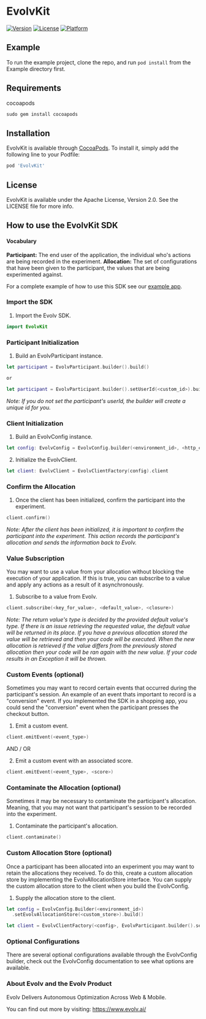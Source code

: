# EvolvKit
[![Version](https://img.shields.io/cocoapods/v/EvolvKit.svg?style=flat)](https://cocoapods.org/pods/EvolvKit)
[![License](https://img.shields.io/cocoapods/l/EvolvKit.svg?style=flat)](https://cocoapods.org/pods/EvolvKit)
[![Platform](https://img.shields.io/cocoapods/p/EvolvKit.svg?style=flat)](https://cocoapods.org/pods/EvolvKit)

## Example

To run the example project, clone the repo, and run `pod install` from the Example directory first.

## Requirements
cocoapods
```ruby
sudo gem install cocoapods
```

## Installation

EvolvKit is available through [CocoaPods](https://cocoapods.org/pods/EvolvKit). To install
it, simply add the following line to your Podfile:

```ruby
pod 'EvolvKit'
```

## License

EvolvKit is available under the Apache License, Version 2.0. See the LICENSE file for more info.

## How to use the EvolvKit SDK

#### Vocabulary

**Participant:** The end user of the application, the individual who's actions are being recorded in the experiment.
**Allocation:** The set of configurations that have been given to the participant, the values that are being
experimented against.

For a complete example of how to use this SDK see our [example app](https://github.com/evolv-ai/EvolvKit/tree/master/Example).

### Import the SDK

1. Import the Evolv SDK.
```swift
import EvolvKit
```

### Participant Initialization

1. Build an EvolvParticipant instance.
```swift
let participant = EvolvParticipant.builder().build()

or 

let participant = EvolvParticipant.builder().setUserId(<custom_id>).build()
```
*Note: If you do not set the participant's userId, the builder will create a unique id for you.*


### Client Initialization

1. Build an EvolvConfig instance.
```swift
let config: EvolvConfig = EvolvConfig.builder(<environment_id>, <http_client>).build()
```

2. Initialize the EvolvClient.
```swift
let client: EvolvClient = EvolvClientFactory(config).client
```

### Confirm the Allocation

1. Once the client has been initialized, confirm the participant into the experiment.
```swift
client.confirm()
```
*Note: After the client has been initialized, it is important to confirm the participant into the experiment. This action
records the participant's allocation and sends the information back to Evolv.*


### Value Subscription

You may want to use a value from your allocation without blocking the execution of your application. If this is true, you can
subscribe to a value and apply any actions as a result of it asynchronously.

1. Subscribe to a value from Evolv.
```swift
client.subscribe(<key_for_value>, <default_value>, <closure>)
```

*Note: The return value's type is decided by the provided default value's type. If there is an issue retrieving the
requested value, the default value will be returned in its place. If you have a previous allocation stored the 
value will be retrieved and then your code will be executed. When the new allocation is retrieved if the value
differs from the previously stored allocation then your code will be ran again with the new value. If your code 
results in an Exception it will be thrown.*

### Custom Events (optional)

Sometimes you may want to record certain events that occurred during the participant's session. An example of an event
thats important to record is a "conversion" event. If you implemented the SDK in a shopping app, you could send the
"conversion" event when the participant presses the checkout button.

1. Emit a custom event.
```swift
client.emitEvent(<event_type>)
```

AND / OR

2. Emit a custom event with an associated score.
```swift
client.emitEvent(<event_type>, <score>)
```

### Contaminate the Allocation (optional)

Sometimes it may be necessary to contaminate the participant's allocation. Meaning, that you may not want that participant's session to be recorded into the experiment.

1. Contaminate the participant's allocation.
```swift
client.contaminate()
```    

### Custom Allocation Store (optional)

Once a participant has been allocated into an experiment you may want to retain the allocations they received. To do this, create a custom allocation store by
implementing the EvolvAllocationStore interface. You can supply the custom allocation store to the client when you build the EvolvConfig.

1. Supply the allocation store to the client.
```swift
let config = EvolvConfig.Builder(<environment_id>)
  .setEvolvAllocationStore(<custom_store>).build()

let client = EvolvClientFactory(<config>, EvolvParticipant.builder().setUserId("sandbox_user").build())
```


### Optional Configurations

There are several optional configurations available through the EvolvConfig builder, check out the EvolvConfig
documentation to see what options are available.


### About Evolv and the Evolv Product

Evolv Delivers Autonomous Optimization Across Web & Mobile.

You can find out more by visiting: https://www.evolv.ai/
